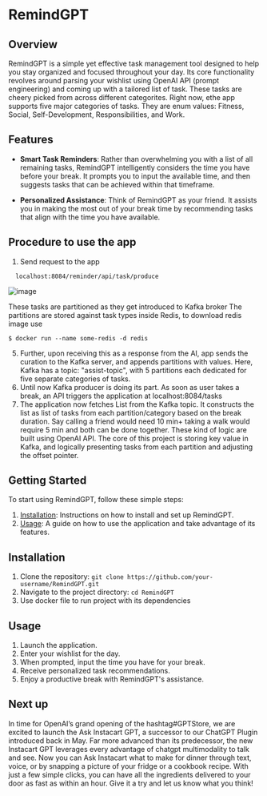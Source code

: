 # RemindGPT

## Overview
RemindGPT is a simple yet effective task management tool designed to help you stay organized and focused throughout your day. Its core functionality revolves around parsing your wishlist using OpenAI API (prompt engineering) and coming up with a tailored list of task. These tasks are cheery picked from across different categorites. Right now, ethe app supports five major categories of tasks. They are enum values: Fitness, Social, Self-Development, Responsibilities, and Work.

## Features
- **Smart Task Reminders**: Rather than overwhelming you with a list of all remaining tasks, RemindGPT intelligently considers the time you have before your break. It prompts you to input the available time, and then suggests tasks that can be achieved within that timeframe.

- **Personalized Assistance**: Think of RemindGPT as your friend. It assists you in making the most out of your break time by recommending tasks that align with the time you have available.

## Procedure to use the app
1) Send request to the app
 ```
   localhost:8084/reminder/api/task/produce
```
  
![image](https://github.com/prajyotkcsu/remind-gpt/assets/154280801/b4701a9c-940f-4709-94a2-fa90d75e282b)




   
These tasks are partitioned as they get introduced to Kafka broker
The partitions are stored against task types inside Redis, to download redis image use 
```
$ docker run --name some-redis -d redis
```

   
5) Further, upon receiving this as a response from the AI, app sends the curation to the Kafka server, and appends partitions with values. Here, Kafka has a topic: "assist-topic", with 5 partitions each dedicated for five separate categories of tasks.
6) Until now Kafka producer is doing its part. As soon as user takes a break, an API triggers the application at localhost:8084/tasks
7) The application now fetches List<Tasks> from the Kafka topic. It constructs the list as list of tasks from each partition/category based on the break duration. Say calling a friend would need 10 min+ taking a walk would require 5 min and both can be done together. These kind of logic are built using OpenAI API. The core of this project is storing key value in Kafka, and logically presenting tasks from each partition and adjusting the offset pointer.


## Getting Started
To start using RemindGPT, follow these simple steps:
1. [Installation](#installation): Instructions on how to install and set up RemindGPT.
2. [Usage](#usage): A guide on how to use the application and take advantage of its features.

## Installation
1. Clone the repository: `git clone https://github.com/your-username/RemindGPT.git`
2. Navigate to the project directory: `cd RemindGPT`
3. Use docker file to run project with its dependencies

## Usage
1. Launch the application.
2. Enter your wishlist for the day.
3. When prompted, input the time you have for your break.
4. Receive personalized task recommendations.
5. Enjoy a productive break with RemindGPT's assistance.

## Next up
In time for OpenAI’s grand opening of the hashtag#GPTStore, we are excited to launch the Ask Instacart GPT, a successor to our ChatGPT Plugin introduced back in May. Far more advanced than its predecessor, the new Instacart GPT leverages every advantage of chatgpt multimodality to talk and see. Now you can Ask Instacart what to make for dinner through text, voice, or by snapping a picture of your fridge or a cookbook recipe. With just a few simple clicks, you can have all the ingredients delivered to your door as fast as within an hour. Give it a try and let us know what you think!


